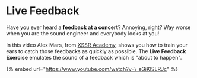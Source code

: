 # Live Feedback

Have you ever heard a **feedback at a concert**? Annoying, right? Way worse when you are the sound engineer and everybody looks at you!

In this video Alex Mars, from [XSSR Academy](http://xssracademy.com/), shows you how to train your ears to catch those feedbacks as quickly as possible. The **Live Feedback Exercise** emulates the sound of a feedback which is "about to happen".

{% embed url="https://www.youtube.com/watch?v=\_sGiKlSLRJc" %}

